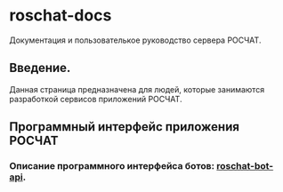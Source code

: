 # roschat-docs
Документация и пользователькое руководство сервера РОСЧАТ.

## Введение.
Данная страница предназначена для людей, которые занимаются разработкой сервисов приложений РОСЧАТ.

## Программный интерфейс приложения РОСЧАТ

### Описание программного интерфейса ботов: [roschat-bot-api](https://github.com/roschat/roschat-docs/wiki/roschat-bot-api).
